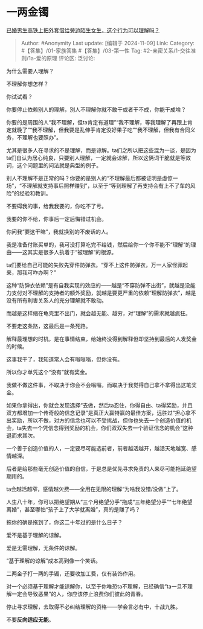 # 一两金镯
[已婚男生高铁上把外套借给旁边陌生女生，这个行为可以理解吗？](https://www.zhihu.com/question/610339558/answer/3551340887)

> Author: #Anonymity
> Last update: [编辑于 2024-11-09]
> Link:
> Category: #【答集】/01-家族答集 #【答集】/03-第一性 
> Tag: #2-亲密关系/1-交往准则/1a-爱的原理 
> 评论区:
> 泛讨论:

为什么需要人理解？

不理解你想怎样？

你试试看？

你要停止依赖别人的理解，別人不理解你就不敢干或者干不成，你能干成啥？

你要的是周围的人“我不理解，但ta肯定有道理”“我不理解，等我理解了再跟上肯定就晚了”“我不理解，但我要是乱伸手肯定没好果子吃”“我不理解，但我有合同义务，不理解也要照办”。

尤其是很多人在寻求的不是理解，而是谅解。ta们之所以把这些混为一谈，是因为ta们自认为居心纯良，只要别人理解，一定就会谅解，所以这俩词干脆就是等效词，这个问题里的问法就是典型的例子。

别人不理解不是正常的吗？你要的是别人的“不理解最后都被证明是虚惊一场”，“不理解就支持事后照样赚到”，以至于“等到理解了再支持会有上不了车的风险”的经验和教训。

不要碍我的事，给我我要的，你吃不了亏。

我要的你不给，你事后一定后悔错过机会。

你问我“要这干嘛”，我就换别的不废话的人。

我是准备付账买单的，我可没打算吃完不给钱，然后给你一个你不能不“理解”的理由——这其实是很多人执着于“被理解”的根源。

ta们要给自己可能的失败先穿件防弹衣。“穿不上这件防弹衣，万一人家怪罪起来，那我可咋办啊？”

这种“防弹衣依赖”是有自我实现的效应的——越是“不穿防弹不出街”，就越是没能力支付对不理解的支持者的额外奖励，就越是要更严重的依赖“理解防弹衣”，越是没有所有利害关系人的充分理解就不敢动。

而越是这样缩在龟壳里不出门，就会越无能、越穷，对“理解”的需求就越疯狂。

不要走这条路，这最后是一条死路。

解释最理想的时机，是在事情结束，给始终没得到解释但却坚持到最后的人发奖金的时候。

这事我干了，我知道常人会有嗡嗡嗡，但你没有。

所以你才单凭这个“没有”就有奖金。

我做不做这件事，不取决于你会不会嗡嗡，而取决于我觉得自己拿不拿得出这笔奖金。

如果你拿得出，你就会发现选择“去做，然后ta忍住，你得自由、ta得奖励，并且双方都增加一个传奇般的信念记录”是真正大赢特赢的最佳方案，远胜过“担心拿不出奖励，所以不做，对方的信念也可以不受挑战，但你也失去一个创造价值的机会，ta失去一个凭信念得到奖励的机会，你们双双失去一个验证信念的机会”这种退而求其次。

一个善于创造价值的人，一定要尽可能选前者，前者越活越开，越活天地越宽、感情越深。

后者是给那些毫无创造价值的自信，于是总是优先寻求免责的人来尽可能拖延绝望期用的。

ta会越活越窄，感情越欠费——全用在无限的理解“为啥我没错/没做”上了。

人生八十年，你可以把绝望期从“三个月绝望分手”拖成“三年绝望分手”“七年绝望离婚”，甚至哪怕“孩子上了大学就离婚”，真的是赚了吗？

拖你的确是拖到了，你这二十年过的是什么日子？

爱不是基于理解的谅解。

爱是无需理解，无条件的谅解。

“基于理解的谅解”成本高到像一个笑话。

二两金子打一两的手镯，还要收加工费，仅有装饰作用。

对一个必须基于理解才能谅解你，以至于你唯恐ta不理解，已经确信“ta一旦不理解一定会导致恶果”的人，你应该停止浪费你们彼此的青春。

停止寻求理解，去取得不必纠结理解的资格——学会言必有中，十战九胜。

不要**反向适应无能**。